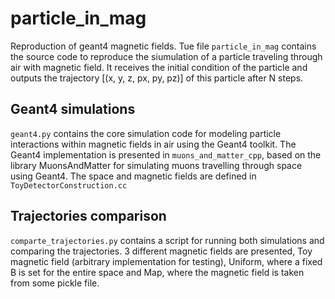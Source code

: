 # particle_in_mag
Reproduction of geant4 magnetic fields.
Tue file `particle_in_mag` contains the source code to reproduce the siumulation of a particle traveling through air with magnetic field. It receives the initial condition of the particle and outputs the trajectory [(x, y, z, px, py, pz)] of this particle after N steps.

## Geant4 simulations

`geant4.py` contains the core simulation code for modeling particle interactions within magnetic fields in air using the Geant4 toolkit. The Geant4 implementation is presented in `muons_and_matter_cpp`, based on the library MuonsAndMatter for simulating muons travelling through space using Geant4. The space and magnetic fields are defined in `ToyDetectorConstruction.cc`

## Trajectories comparison

`comparte_trajectories.py` contains a script for running both simulations and comparing the trajectories. 3 different magnetic fields are presented, Toy magnetic field (arbitrary implementation for testing), Uniform, where a fixed B is set for the entire space and Map, where the magnetic field is taken from some pickle file.
